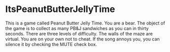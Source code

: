 # ItsPeanutButterJellyTime
This is a game called Peanut Butter Jelly Time. You are a bear. The object of the game is to collect as many PB&J sandwiches as you can in thirty seconds. There are three levels of difficulty. The walls of the maze are virtual. You are on your own not to cheat. If the song annoys you, you can silence it by checking the MUTE check box.